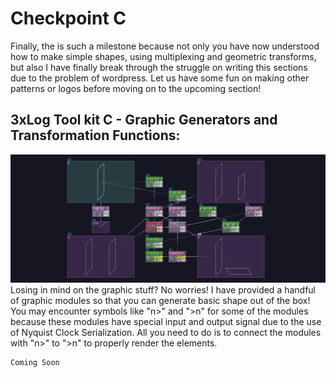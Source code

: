 # Checkpoint C

Finally, the is such a milestone because not only you have now understood how to make simple shapes, using multiplexing and geometric transforms, but also I have finally break through the struggle on writing this sections due to the problem of wordpress. Let us have some fun on making other patterns or logos before moving on to the upcoming section!

## 3xLog Tool kit C - Graphic Generators and Transformation Functions:
![Graphic Modules](../images/graphics/graphics%20toolkit.png)
Losing in mind on the graphic stuff? No worries! I have provided a handful of graphic modules so that you can generate basic shape out of the box! You may encounter symbols like "n>" and ">n" for some of the modules because these modules have special input and output signal due to the use of Nyquist Clock Serialization. All you need to do is to connect the modules with "n>" to ">n" to properly render the elements.

    Coming Soon
